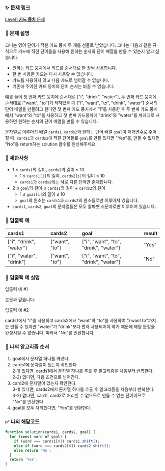### ✨ 문제 링크
[Level1 **카드 뭉치** 문제](https://school.programmers.co.kr/learn/courses/30/lessons/159994) 

### 📘 문제 설명
코니는 영어 단어가 적힌 카드 뭉치 두 개를 선물로 받았습니다. 코니는 다음과 같은 규칙으로 카드에 적힌 단어들을 사용해 원하는 순서의 단어 배열을 만들 수 있는지 알고 싶습니다.

- 원하는 카드 뭉치에서 카드를 순서대로 한 장씩 사용합니다.
- 한 번 사용한 카드는 다시 사용할 수 없습니다.
- 카드를 사용하지 않고 다음 카드로 넘어갈 수 없습니다.
- 기존에 주어진 카드 뭉치의 단어 순서는 바꿀 수 없습니다.
  
예를 들어 첫 번째 카드 뭉치에 순서대로 ["i", "drink", "water"], 두 번째 카드 뭉치에 순서대로 ["want", "to"]가 적혀있을 때 ["i", "want", "to", "drink", "water"] 순서의 단어 배열을 만들려고 한다면 첫 번째 카드 뭉치에서 "i"를 사용한 후 두 번째 카드 뭉치에서 "want"와 "to"를 사용하고 첫 번째 카드뭉치에 "drink"와 "water"를 차례대로 사용하면 원하는 순서의 단어 배열을 만들 수 있습니다.

문자열로 이루어진 배열 `cards1`, `cards2`와 원하는 단어 배열 `goal`이 매개변수로 주어질 때, `cards1`과 `cards2`에 적힌 단어들로 `goal`를 만들 있다면 "Yes"를, 만들 수 없다면 "No"를 return하는 solution 함수를 완성해주세요.

### 📕 제한사항
- 1 ≤ `cards1`의 길이, `cards2`의 길이 ≤ 10
  - 1 ≤ `cards1[i]`의 길이, `cards2[i]`의 길이 ≤ 10
  - `cards1`과 `cards2`에는 서로 다른 단어만 존재합니다.
- 2 ≤ `goal`의 길이 ≤ `cards1`의 길이 + `cards2`의 길이
  - 1 ≤ `goal[i]`의 길이 ≤ 10
  - `goal`의 원소는 `cards1`과 `cards2`의 원소들로만 이루어져 있습니다.
- `cards1`, `cards2`, `goal`의 문자열들은 모두 알파벳 소문자로만 이루어져 있습니다.


### 📙 입출력 예
|cards1|cards2|goal|result|
|:---|:---|:---|:---|
|["i", "drink", "water"]|["want", "to"]|["i", "want", "to", "drink", "water"]|"Yes"|
|["i", "water", "drink"]|["want", "to"]|["i", "want", "to", "drink", "water"]|"No"|


### 📒 입출력 예 설명
입출력 예 #1

본문과 같습니다.

입출력 예 #2

cards1에서 "i"를 사용하고 cards2에서 "want"와 "to"를 사용하여 "i want to"까지는 만들 수 있지만 "water"가 "drink"보다 먼저 사용되어야 하기 때문에 해당 문장을 완성시킬 수 없습니다. 따라서 "No"를 반환합니다.

### 📔 나의 알고리즘 순서
1) goal에서 문자열 하나를 꺼낸다.   
2) cards1에 문자열이 있는지 확인한다   
   2-1) 있다면, cards1에서 문자열 하나를 추출 후 알고리즘을 처음부터 반복한다.   
   2-2) 없다면, 다음 조건으로 넘어간다.   
3) card2에 문자열이 있는지 확인한다.   
   3-1) 있다면, cards2에서 문자열 하나를 추출 후 알고리즘을 처음부터 반복한다.   
   3-2) 없다면, card1, card2로 처리할 수 없으므로 만들 수 없는 단어이므로 "No"를 반환한다.
4) goal을 모두 처리했다면, "Yes"를 반환한다.

### ✅ 나의 해답코드
```javascript
function solution(cards1, cards2, goal) {
  for (const word of goal) {
    if (word === cards1[0]) cards1.shift();
    else if (word === cards2[0]) cards2.shift();
    else return 'No';
  }
  return 'Yes';
}
```
